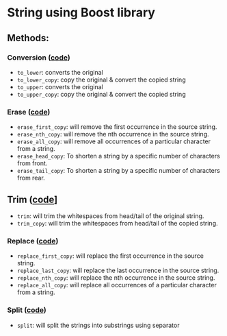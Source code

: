 # String using Boost library
## Methods:
### Conversion ([code](./str_cap_copy_orig.cpp))
* `to_lower`: converts the original
* `to_lower_copy`: copy the original & convert the copied string
* `to_upper`: converts the original
* `to_upper_copy`: copy the original & convert the copied string

### Erase ([code](./str_erase_copy.cpp))
* `erase_first_copy`: will remove the first occurrence in the source string.
* `erase_nth_copy`: will remove the nth occurrence in the source string.
* `erase_all_copy`: will remove all occurrences of a particular character from a string.
* `erase_head_copy`: To shorten a string by a specific number of characters from front.
* `erase_tail_copy`: To shorten a string by a specific number of characters from rear.

## Trim ([code](./str_trim.cpp)]
* `trim`: will trim the whitespaces from head/tail of the original string. 
* `trim_copy`: will trim the whitespaces from head/tail of the copied string. 

### Replace ([code](./str_replace_copy.cpp))
* `replace_first_copy`:  will replace the first occurrence in the source string.
* `replace_last_copy`:  will replace the last occurrence in the source string.
* `replace_nth_copy`:  will replace the nth occurrence in the source string.
* `replace_all_copy`:  will replace all occurrences of a particular character from a string.

### Split ([code](./str_split.cpp))
* `split`: will split the strings into substrings using separator
